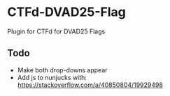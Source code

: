 # CTFd-DVAD25-Flag
Plugin for CTFd for DVAD25 Flags

## Todo
- Make both drop-downs appear
- Add js to nunjucks with: https://stackoverflow.com/a/40850804/19929498

